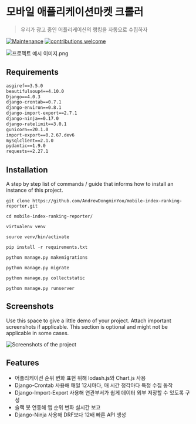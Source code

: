 # 모바일 애플리케이션마켓 크롤러

> 우리가 광고 중인 어플리케이션의 랭킹을 자동으로 수집하자

[![Maintenance](https://img.shields.io/badge/Maintained%3F-yes-green.svg)](https://GitHub.com/Naereen/StrapDown.js/graphs/commit-activity)
[![contributions welcome](https://img.shields.io/badge/contributions-welcome-brightgreen.svg?style=flat)](https://github.com/dwyl/esta/issues)

![프로젝트 예시 이미지.png](https://blog.kakaocdn.net/dn/bKX6NA/btrvyk8I42V/JBO2wP0IdwVSp1U1d5HsW0/img.png)

## Requirements  

```markdown
asgiref==3.5.0
beautifulsoup4==4.10.0
Django==4.0.3
django-crontab==0.7.1
django-environ==0.8.1
django-import-export==2.7.1
django-ninja==0.17.0
django-ratelimit==3.0.1
gunicorn==20.1.0
import-export==0.2.67.dev6
mysqlclient==2.1.0
pydantic==1.9.0
requests==2.27.1
```

## Installation

A step by step list of commands / guide that informs how to install an instance of this project.

```shell
git clone https://github.com/AndrewDongminYoo/mobile-index-ranking-reporter.git

cd mobile-index-ranking-reporter/

virtualenv venv

source venv/bin/activate

pip install -r requirements.txt

python manage.py makemigrations

python manage.py migrate

python manage.py collectstatic

python manage.py runserver
```

## Screenshots

Use this space to give a little demo of your project. Attach important screenshots if applicable. This section is optional and might not be applicable in some cases.

![Screenshots of the project](https://img1.daumcdn.net/thumb/R1280x0/?scode=mtistory2&fname=https%3A%2F%2Fblog.kakaocdn.net%2Fdn%2FbQswyt%2FbtrvQgd2rUE%2F58kDZCmMFW2kIKgl2f29fk%2Fimg.png)

## Features

* 어플리케이션 순위 변화 표현 위해 lodash.js와 Chart.js 사용
* Django-Crontab 사용해 매일 12시마다, 매 시간 정각마다 특정 수집 동작
* Django-Import-Export 사용해 연관부서가 쉽게 데이터 외부 저장할 수 있도록 구성
* 슬랙 봇 연동해 앱 순위 변화 실시간 보고
* Django-Ninja 사용해 DRF보다 12배 빠른 API 생성
